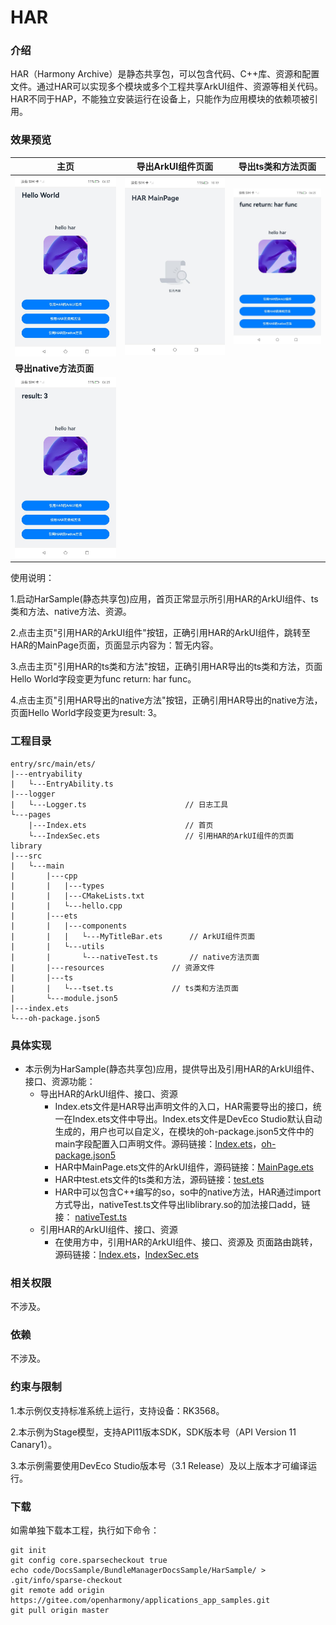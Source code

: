 # HAR

### 介绍

HAR（Harmony Archive）是静态共享包，可以包含代码、C++库、资源和配置文件。通过HAR可以实现多个模块或多个工程共享ArkUI组件、资源等相关代码。HAR不同于HAP，不能独立安装运行在设备上，只能作为应用模块的依赖项被引用。

### 效果预览

| 主页                               | 导出ArkUI组件页面                        | 导出ts类和方法页面                           |
|----------------------------------|-------------------------------------------|-------------------------------------------|
| ![](screenshots/home.png) | ![](screenshots/arkui.png) | ![](screenshots/ts.png) |
| **导出native方法页面** |                                   |                                |
| ![](screenshots/native.png) |  |  |

使用说明：

1.启动HarSample(静态共享包)应用，首页正常显示所引用HAR的ArkUI组件、ts类和方法、native方法、资源。

2.点击主页"引用HAR的ArkUI组件"按钮，正确引用HAR的ArkUI组件，跳转至HAR的MainPage页面，页面显示内容为：暂无内容。

3.点击主页"引用HAR的ts类和方法"按钮，正确引用HAR导出的ts类和方法，页面Hello World字段变更为func return: har func。

4.点击主页"引用HAR导出的native方法"按钮，正确引用HAR导出的native方法，页面Hello World字段变更为result: 3。

### 工程目录
```
entry/src/main/ets/                 
|---entryability
|   └---EntryAbility.ts                   
|---logger
|   └---Logger.ts                      // 日志工具
└---pages
    |---Index.ets                      // 首页
    └---IndexSec.ets				   // 引用HAR的ArkUI组件的页面
library
|---src
|   └---main
|       |---cpp
|       |   |---types
|       |   |---CMakeLists.txt
|       |   └---hello.cpp
|       |---ets
|       |   |---components
|       |   |   └---MyTitleBar.ets		// ArkUI组件页面
|       |   └---utils
|       |       └---nativeTest.ts		// native方法页面
|       |---resources				// 资源文件
|       |---ts
|       |   └---tset.ts				// ts类和方法页面
|       └---module.json5
|---index.ets
└---oh-package.json5
```

### 具体实现

* 本示例为HarSample(静态共享包)应用，提供导出及引用HAR的ArkUI组件、接口、资源功能：
  * 导出HAR的ArkUI组件、接口、资源
    * Index.ets文件是HAR导出声明文件的入口，HAR需要导出的接口，统一在Index.ets文件中导出。Index.ets文件是DevEco Studio默认自动生成的，用户也可以自定义，在模块的oh-package.json5文件中的main字段配置入口声明文件。源码链接：[Index.ets](library/index.ets)，[oh-package.json5](library/oh-package.json5)
    * HAR中MainPage.ets文件的ArkUI组件，源码链接：[MainPage.ets](library/src/main/ets/components/mainpage/MainPage.ets)
    * HAR中test.ets文件的ts类和方法，源码链接：[test.ets](library/src/main/ts/test.ets)
    * HAR中可以包含C++编写的so，so中的native方法，HAR通过import方式导出，nativeTest.ts文件导出liblibrary.so的加法接口add，链接： [nativeTest.ts](library/src/main/ets/utils/nativeTest.ts)
  * 引用HAR的ArkUI组件、接口、资源
    * 在使用方中，引用HAR的ArkUI组件、接口、资源及 页面路由跳转，源码链接：[Index.ets](entry/src/main/ets/pages/Index.ets)，[IndexSec.ets](entry/src/main/ets/pages/IndexSec.ets)


### 相关权限

不涉及。

### 依赖

不涉及。

### 约束与限制

1.本示例仅支持标准系统上运行，支持设备：RK3568。

2.本示例为Stage模型，支持API11版本SDK，SDK版本号（API Version 11 Canary1）。

3.本示例需要使用DevEco Studio版本号（3.1 Release）及以上版本才可编译运行。

### 下载

如需单独下载本工程，执行如下命令：

```
git init
git config core.sparsecheckout true
echo code/DocsSample/BundleManagerDocsSample/HarSample/ > .git/info/sparse-checkout
git remote add origin https://gitee.com/openharmony/applications_app_samples.git
git pull origin master
```
